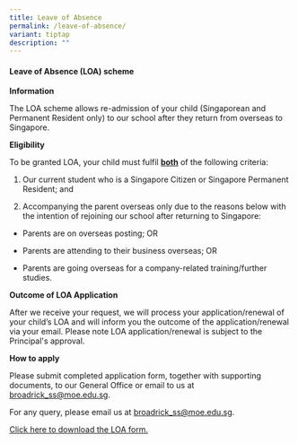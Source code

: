 ```yaml
---
title: Leave of Absence
permalink: /leave-of-absence/
variant: tiptap
description: ""
---
```

<h4>Leave of Absence (LOA) scheme</h4>
<p><strong>Information</strong>
</p>
<p>The LOA scheme allows re-admission of your child (Singaporean and Permanent
Resident only) to our school after they return from overseas to Singapore.</p>
<p><strong>Eligibility</strong>
</p>
<p>To be granted LOA, your child must fulfil <strong><u>both</u></strong> of
the following criteria:</p>
<ol data-tight="true" class="tight">
<li>
<p>Our current student who is a Singapore Citizen or Singapore Permanent
Resident; and</p>
</li>
<li>
<p>Accompanying the parent overseas only due to the reasons below with the
intention of rejoining our school after returning to Singapore:</p>
</li>
</ol>
<p></p>
<ul data-tight="true" class="tight">
<li>
<p>Parents are on overseas posting; OR</p>
</li>
<li>
<p>Parents are attending to their business overseas; OR</p>
</li>
<li>
<p>Parents are going overseas for a company-related training/further studies.</p>
</li>
</ul>
<p><strong>Outcome of LOA Application</strong>
</p>
<p>After we receive your request, we will process your application/renewal
of your child’s LOA and will inform you the outcome of the application/renewal
via your email. Please note LOA application/renewal is subject to the Principal's
approval.</p>
<p><strong>How to apply</strong>
</p>
<p>Please submit completed application form, together with supporting documents,
to our General Office or email to us at <a href="mailto:broadrick_ss@moe.edu.sg" rel="noopener noreferrer nofollow" target="_blank">broadrick_ss@moe.edu.sg</a>.</p>
<p>For any query, please email us at <a href="mailto:Broadrick_ss@moe.edu.sg" rel="noopener noreferrer nofollow" target="_blank">broadrick_ss@moe.edu.sg</a>.</p>
<p><a href="/files/LETTER TO PARENTS/2025/leave_of_absence_form.pdf" rel="noopener nofollow" target="_blank">Click here to download the LOA form.</a>
</p>
<p></p>